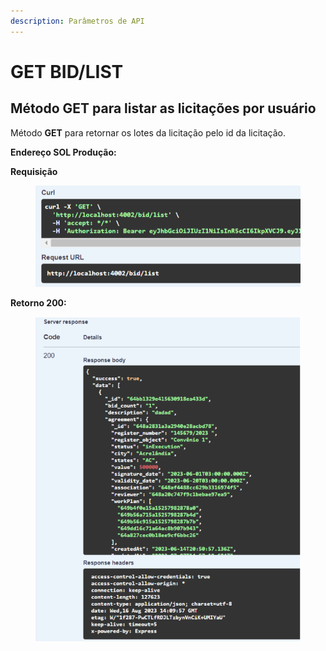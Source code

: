 ```yaml
---
description: Parâmetros de API
---
```


# GET BID/LIST

## Método GET  para listar as licitações por usuário

Método **GET** para retornar os lotes da licitação pelo id da licitação.

**Endereço SOL Produção:**&#x20;

**Requisição**

<figure><img src="../../.gitbook/assets/Screenshot_3 (1) (1) (1).png" alt=""><figcaption></figcaption></figure>

**Retorno 200:**

<figure><img src="../../.gitbook/assets/Screenshot_4 (1) (1).png" alt=""><figcaption></figcaption></figure>


